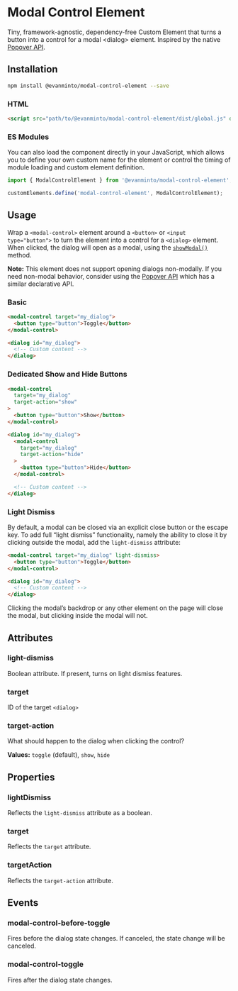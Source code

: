 # Modal Control Element
Tiny, framework-agnostic, dependency-free Custom Element that turns a button
into a control for a modal &lt;dialog> element. Inspired by the native [Popover
API](https://developer.mozilla.org/en-US/docs/Web/API/Popover_API).

## Installation

```sh
npm install @evanminto/modal-control-element --save
```

### HTML

```html
<script src="path/to/@evanminto/modal-control-element/dist/global.js" defer>
```

### ES Modules

You can also load the component directly in your JavaScript, which allows you to define your own custom name for the element or control the timing of module loading and custom element definition.

```js
import { ModalControlElement } from '@evanminto/modal-control-element';

customElements.define('modal-control-element', ModalControlElement);
```

## Usage

Wrap a `<modal-control>` element around a `<button>` or `<input type="button">`
to turn the element into a control for a `<dialog>` element. When clicked, the
dialog will open as a modal, using the
[`showModal()`](https://developer.mozilla.org/en-US/docs/Web/API/HTMLDialogElement/showModal)
method.

**Note:** This element does not support opening dialogs non-modally. If you need non-modal behavior, consider using the [Popover API](https://developer.mozilla.org/en-US/docs/Web/API/Popover_API) which has a similar declarative API.

### Basic

```html
<modal-control target="my_dialog">
  <button type="button">Toggle</button>
</modal-control>

<dialog id="my_dialog">
  <!-- Custom content -->
</dialog>
```

### Dedicated Show and Hide Buttons

```html
<modal-control
  target="my_dialog"
  target-action="show"
>
  <button type="button">Show</button>
</modal-control>

<dialog id="my_dialog">
  <modal-control
    target="my_dialog"
    target-action="hide"
  >
    <button type="button">Hide</button>
  </modal-control>

  <!-- Custom content -->
</dialog>
```

### Light Dismiss

By default, a modal can be closed via an explicit close button or the escape
key. To add full “light dismiss” functionality, namely the ability to close it
by clicking outside the modal, add the `light-dismiss` attribute:

```html
<modal-control target="my_dialog" light-dismiss>
  <button type="button">Toggle</button>
</modal-control>

<dialog id="my_dialog">
  <!-- Custom content -->
</dialog>
```

Clicking the modal’s backdrop or any other element on the page will close the
modal, but clicking inside the modal will not.

## Attributes

### light-dismiss

Boolean attribute. If present, turns on light dismiss features.

### target

ID of the target `<dialog>`

### target-action

What should happen to the dialog when clicking the control?

**Values:** `toggle` (default), `show`, `hide`

## Properties

### lightDismiss

Reflects the `light-dismiss` attribute as a boolean.

### target

Reflects the `target` attribute.

### targetAction

Reflects the `target-action` attribute.

## Events

### modal-control-before-toggle

Fires before the dialog state changes. If canceled, the state change will be
canceled.

### modal-control-toggle

Fires after the dialog state changes.
